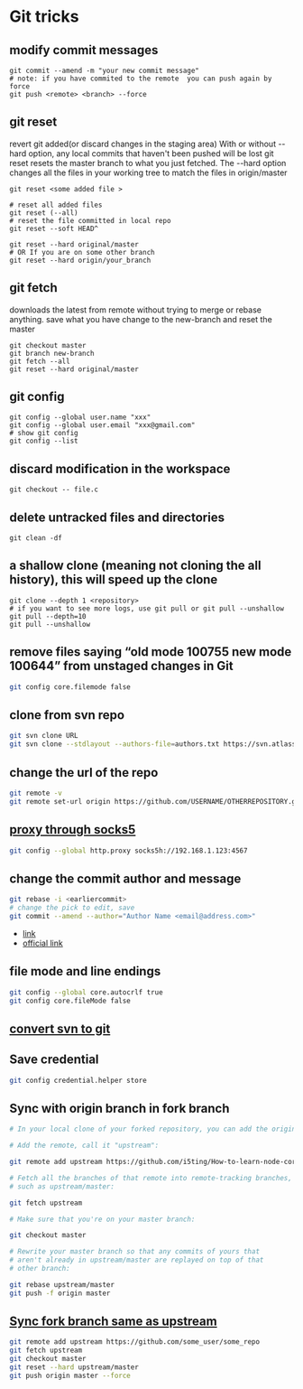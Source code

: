 # Git tricks

## modify commit messages

``` shell
git commit --amend -m "your new commit message"
# note: if you have commited to the remote  you can push again by force
git push <remote> <branch> --force
```

## git reset

revert git added(or discard changes in the staging area)
With or without --hard option, any local commits that haven't been pushed will be lost
git reset resets the master branch to what you just fetched. The --hard option changes all the files in your working tree to match the files in origin/master

``` shell
git reset <some added file >

# reset all added files
git reset (--all)
# reset the file committed in local repo
git reset --soft HEAD^

git reset --hard original/master
# OR If you are on some other branch
git reset --hard origin/your_branch
```

## git fetch

downloads the latest from remote without trying to merge or rebase anything.
save what you have change to the new-branch and reset the master

``` shell
git checkout master 
git branch new-branch
git fetch --all
git reset --hard original/master
```

## git config

``` shell
git config --global user.name "xxx" 
git config --global user.email "xxx@gmail.com"
# show git config 
git config --list
```

## discard modification  in the workspace

``` shell
git checkout -- file.c
```

## delete untracked files and directories

``` shell
git clean -df
```

## a shallow clone (meaning not cloning the all history), this will speed up the clone

``` shell 
git clone --depth 1 <repository>
# if you want to see more logs, use git pull or git pull --unshallow 
git pull --depth=10
git pull --unshallow
```

## remove files saying “old mode 100755 new mode 100644” from unstaged changes in Git

``` sh
git config core.filemode false
```

## clone from svn repo 

``` sh
git svn clone URL
git svn clone --stdlayout --authors-file=authors.txt https://svn.atlassian.com/Confluence ConfluenceAsGit
```

## change the url of the repo

``` sh
git remote -v
git remote set-url origin https://github.com/USERNAME/OTHERREPOSITORY.git
```

## [proxy through socks5](https://stackoverflow.com/questions/15227130/using-a-socks-proxy-with-git-for-the-http-transport)

```sh
git config --global http.proxy socks5h://192.168.1.123:4567
```

## change the commit author and message

``` sh
git rebase -i <earliercommit>
# change the pick to edit, save 
git commit --amend --author="Author Name <email@address.com>"
```

- [link](https://stackoverflow.com/questions/3042437/change-commit-author-at-one-specific-commit)
- [official link](https://help.github.com/articles/changing-a-commit-message/)

## file mode and line endings

``` sh
git config --global core.autocrlf true
git config core.fileMode false
```

## [convert svn  to git](http://john.albin.net/git/convert-subversion-to-git)

## Save credential

``` sh
git config credential.helper store
```

## Sync with origin branch in fork branch

``` sh
# In your local clone of your forked repository, you can add the original GitHub repository as a "remote". ("Remotes" are like nicknames for the URLs of repositories - origin is one, for example.) Then you can fetch all the branches from that upstream repository, and rebase your work to continue working on the upstream version. In terms of commands that might look like:

# Add the remote, call it "upstream":

git remote add upstream https://github.com/i5ting/How-to-learn-node-correctly.git

# Fetch all the branches of that remote into remote-tracking branches,
# such as upstream/master:

git fetch upstream

# Make sure that you're on your master branch:

git checkout master

# Rewrite your master branch so that any commits of yours that
# aren't already in upstream/master are replayed on top of that
# other branch:

git rebase upstream/master
git push -f origin master
```

## [Sync fork branch same as upstream](https://gist.github.com/glennblock/1974465)

``` sh
git remote add upstream https://github.com/some_user/some_repo
git fetch upstream
git checkout master
git reset --hard upstream/master
git push origin master --force
```
